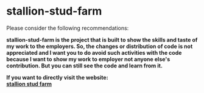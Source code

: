 # stallion-stud-farm

Please consider the following recommendations:

<b>stallion-stud-farm is the project that is built to show the skills and taste of my work to the employers.
So, the changes or distribution of code is not appreciated and I want you to do avoid such activities with the code because I want to show my work to employer not anyone else's contribution.
But you can still see the code and learn from it.</b>

<b>If you want to directly visit the website: <br>
<a href='https://stallion-stud-farm.netlify.app' target='_blank'>stallion stud farm</a>
</b>



